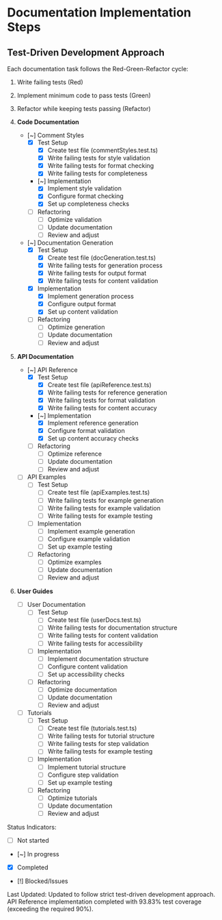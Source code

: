 # Documentation Implementation Steps

## Test-Driven Development Approach
Each documentation task follows the Red-Green-Refactor cycle:
1. Write failing tests (Red)
2. Implement minimum code to pass tests (Green)
3. Refactor while keeping tests passing (Refactor)

1. **Code Documentation**
   - [~] Comment Styles
     - [x] Test Setup
       - [x] Create test file (commentStyles.test.ts)
       - [x] Write failing tests for style validation
       - [x] Write failing tests for format checking
       - [x] Write failing tests for completeness
     - [~] Implementation
       - [x] Implement style validation
       - [x] Configure format checking
       - [x] Set up completeness checks
     - [ ] Refactoring
       - [ ] Optimize validation
       - [ ] Update documentation
       - [ ] Review and adjust

   - [~] Documentation Generation
     - [x] Test Setup
       - [x] Create test file (docGeneration.test.ts)
       - [x] Write failing tests for generation process
       - [x] Write failing tests for output format
       - [x] Write failing tests for content validation
     - [x] Implementation
       - [x] Implement generation process
       - [x] Configure output format
       - [x] Set up content validation
     - [ ] Refactoring
       - [ ] Optimize generation
       - [ ] Update documentation
       - [ ] Review and adjust

2. **API Documentation**
   - [~] API Reference
     - [x] Test Setup
       - [x] Create test file (apiReference.test.ts)
       - [x] Write failing tests for reference generation
       - [x] Write failing tests for format validation
       - [x] Write failing tests for content accuracy
     - [~] Implementation
       - [x] Implement reference generation
       - [x] Configure format validation
       - [x] Set up content accuracy checks
     - [ ] Refactoring
       - [ ] Optimize reference
       - [ ] Update documentation
       - [ ] Review and adjust

   - [ ] API Examples
     - [ ] Test Setup
       - [ ] Create test file (apiExamples.test.ts)
       - [ ] Write failing tests for example generation
       - [ ] Write failing tests for example validation
       - [ ] Write failing tests for example testing
     - [ ] Implementation
       - [ ] Implement example generation
       - [ ] Configure example validation
       - [ ] Set up example testing
     - [ ] Refactoring
       - [ ] Optimize examples
       - [ ] Update documentation
       - [ ] Review and adjust

3. **User Guides**
   - [ ] User Documentation
     - [ ] Test Setup
       - [ ] Create test file (userDocs.test.ts)
       - [ ] Write failing tests for documentation structure
       - [ ] Write failing tests for content validation
       - [ ] Write failing tests for accessibility
     - [ ] Implementation
       - [ ] Implement documentation structure
       - [ ] Configure content validation
       - [ ] Set up accessibility checks
     - [ ] Refactoring
       - [ ] Optimize documentation
       - [ ] Update documentation
       - [ ] Review and adjust

   - [ ] Tutorials
     - [ ] Test Setup
       - [ ] Create test file (tutorials.test.ts)
       - [ ] Write failing tests for tutorial structure
       - [ ] Write failing tests for step validation
       - [ ] Write failing tests for example testing
     - [ ] Implementation
       - [ ] Implement tutorial structure
       - [ ] Configure step validation
       - [ ] Set up example testing
     - [ ] Refactoring
       - [ ] Optimize tutorials
       - [ ] Update documentation
       - [ ] Review and adjust

Status Indicators:
- [ ] Not started
- [~] In progress
- [x] Completed
- [!] Blocked/Issues

Last Updated: Updated to follow strict test-driven development approach. 
API Reference implementation completed with 93.83% test coverage (exceeding the required 90%). 
